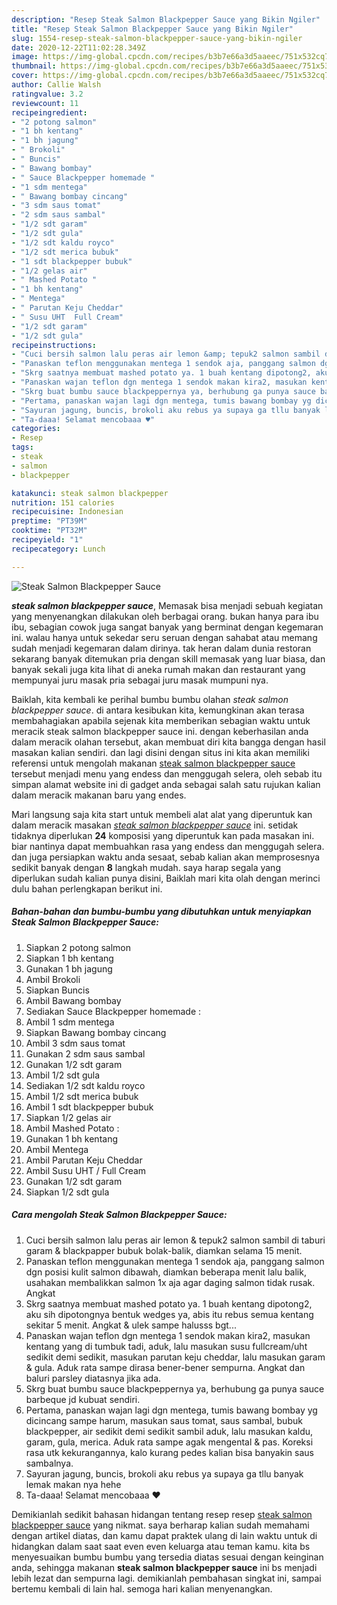 ```yaml
---
description: "Resep Steak Salmon Blackpepper Sauce yang Bikin Ngiler"
title: "Resep Steak Salmon Blackpepper Sauce yang Bikin Ngiler"
slug: 1554-resep-steak-salmon-blackpepper-sauce-yang-bikin-ngiler
date: 2020-12-22T11:02:28.349Z
image: https://img-global.cpcdn.com/recipes/b3b7e66a3d5aaeec/751x532cq70/steak-salmon-blackpepper-sauce-foto-resep-utama.jpg
thumbnail: https://img-global.cpcdn.com/recipes/b3b7e66a3d5aaeec/751x532cq70/steak-salmon-blackpepper-sauce-foto-resep-utama.jpg
cover: https://img-global.cpcdn.com/recipes/b3b7e66a3d5aaeec/751x532cq70/steak-salmon-blackpepper-sauce-foto-resep-utama.jpg
author: Callie Walsh
ratingvalue: 3.2
reviewcount: 11
recipeingredient:
- "2 potong salmon"
- "1 bh kentang"
- "1 bh jagung"
- " Brokoli"
- " Buncis"
- " Bawang bombay"
- " Sauce Blackpepper homemade "
- "1 sdm mentega"
- " Bawang bombay cincang"
- "3 sdm saus tomat"
- "2 sdm saus sambal"
- "1/2 sdt garam"
- "1/2 sdt gula"
- "1/2 sdt kaldu royco"
- "1/2 sdt merica bubuk"
- "1 sdt blackpepper bubuk"
- "1/2 gelas air"
- " Mashed Potato "
- "1 bh kentang"
- " Mentega"
- " Parutan Keju Cheddar"
- " Susu UHT  Full Cream"
- "1/2 sdt garam"
- "1/2 sdt gula"
recipeinstructions:
- "Cuci bersih salmon lalu peras air lemon &amp; tepuk2 salmon sambil di taburi garam &amp; blackpapper bubuk bolak-balik, diamkan selama 15 menit."
- "Panaskan teflon menggunakan mentega 1 sendok aja, panggang salmon dgn posisi kulit salmon dibawah, diamkan beberapa menit lalu balik, usahakan membalikkan salmon 1x aja agar daging salmon tidak rusak. Angkat"
- "Skrg saatnya membuat mashed potato ya. 1 buah kentang dipotong2, aku sih dipotongnya bentuk wedges ya, abis itu rebus semua kentang sekitar 5 menit. Angkat &amp; ulek sampe halusss bgt..."
- "Panaskan wajan teflon dgn mentega 1 sendok makan kira2, masukan kentang yang di tumbuk tadi, aduk, lalu masukan susu fullcream/uht sedikit demi sedikit, masukan parutan keju cheddar, lalu masukan garam &amp; gula. Aduk rata sampe dirasa bener-bener sempurna. Angkat dan baluri parsley diatasnya jika ada."
- "Skrg buat bumbu sauce blackpeppernya ya, berhubung ga punya sauce barbeque jd kubuat sendiri."
- "Pertama, panaskan wajan lagi dgn mentega, tumis bawang bombay yg dicincang sampe harum, masukan saus tomat, saus sambal, bubuk blackpepper, air sedikit demi sedikit sambil aduk, lalu masukan kaldu, garam, gula, merica. Aduk rata sampe agak mengental &amp; pas. Koreksi rasa utk kekurangannya, kalo kurang pedes kalian bisa banyakin saus sambalnya."
- "Sayuran jagung, buncis, brokoli aku rebus ya supaya ga tllu banyak lemak makan nya hehe"
- "Ta-daaa! Selamat mencobaaa ♥️"
categories:
- Resep
tags:
- steak
- salmon
- blackpepper

katakunci: steak salmon blackpepper 
nutrition: 151 calories
recipecuisine: Indonesian
preptime: "PT39M"
cooktime: "PT32M"
recipeyield: "1"
recipecategory: Lunch

---
```



![Steak Salmon Blackpepper Sauce](https://img-global.cpcdn.com/recipes/b3b7e66a3d5aaeec/751x532cq70/steak-salmon-blackpepper-sauce-foto-resep-utama.jpg)

<b><i>steak salmon blackpepper sauce</i></b>, Memasak bisa menjadi sebuah kegiatan yang menyenangkan dilakukan oleh berbagai orang. bukan hanya para ibu ibu, sebagian cowok juga sangat banyak yang berminat dengan kegemaran ini. walau hanya untuk sekedar seru seruan dengan sahabat atau memang sudah menjadi kegemaran dalam dirinya. tak heran dalam dunia restoran sekarang banyak ditemukan pria dengan skill memasak yang luar biasa, dan banyak sekali juga kita lihat di aneka rumah makan dan restaurant yang mempunyai juru masak pria sebagai juru masak mumpuni nya.



Baiklah, kita kembali ke perihal bumbu bumbu olahan <i>steak salmon blackpepper sauce</i>. di antara kesibukan kita, kemungkinan akan terasa membahagiakan apabila sejenak kita memberikan sebagian waktu untuk meracik steak salmon blackpepper sauce ini. dengan keberhasilan anda dalam meracik olahan tersebut, akan membuat diri kita bangga dengan hasil masakan kalian sendiri. dan lagi disini dengan situs ini kita akan memiliki referensi untuk mengolah makanan <u>steak salmon blackpepper sauce</u> tersebut menjadi menu yang endess dan menggugah selera, oleh sebab itu simpan alamat website ini di gadget anda sebagai salah satu rujukan kalian dalam meracik makanan baru yang endes.


Mari langsung saja kita start untuk membeli alat alat yang diperuntuk kan dalam meracik masakan <u><i>steak salmon blackpepper sauce</i></u> ini. setidak tidaknya diperlukan <b>24</b> komposisi yang diperuntuk kan pada masakan ini. biar nantinya dapat membuahkan rasa yang endess dan menggugah selera. dan juga persiapkan waktu anda sesaat, sebab kalian akan memprosesnya sedikit banyak dengan <b>8</b> langkah mudah. saya harap segala yang diperlukan sudah kalian punya disini, Baiklah mari kita olah dengan merinci dulu bahan perlengkapan berikut ini.

<!--inarticleads1-->

##### Bahan-bahan dan bumbu-bumbu yang dibutuhkan untuk menyiapkan Steak Salmon Blackpepper Sauce:

1. Siapkan 2 potong salmon
1. Siapkan 1 bh kentang
1. Gunakan 1 bh jagung
1. Ambil  Brokoli
1. Siapkan  Buncis
1. Ambil  Bawang bombay
1. Sediakan  Sauce Blackpepper homemade :
1. Ambil 1 sdm mentega
1. Siapkan  Bawang bombay cincang
1. Ambil 3 sdm saus tomat
1. Gunakan 2 sdm saus sambal
1. Gunakan 1/2 sdt garam
1. Ambil 1/2 sdt gula
1. Sediakan 1/2 sdt kaldu royco
1. Ambil 1/2 sdt merica bubuk
1. Ambil 1 sdt blackpepper bubuk
1. Siapkan 1/2 gelas air
1. Ambil  Mashed Potato :
1. Gunakan 1 bh kentang
1. Ambil  Mentega
1. Ambil  Parutan Keju Cheddar
1. Ambil  Susu UHT / Full Cream
1. Gunakan 1/2 sdt garam
1. Siapkan 1/2 sdt gula




<!--inarticleads2-->

##### Cara mengolah Steak Salmon Blackpepper Sauce:

1. Cuci bersih salmon lalu peras air lemon &amp; tepuk2 salmon sambil di taburi garam &amp; blackpapper bubuk bolak-balik, diamkan selama 15 menit.
1. Panaskan teflon menggunakan mentega 1 sendok aja, panggang salmon dgn posisi kulit salmon dibawah, diamkan beberapa menit lalu balik, usahakan membalikkan salmon 1x aja agar daging salmon tidak rusak. Angkat
1. Skrg saatnya membuat mashed potato ya. 1 buah kentang dipotong2, aku sih dipotongnya bentuk wedges ya, abis itu rebus semua kentang sekitar 5 menit. Angkat &amp; ulek sampe halusss bgt...
1. Panaskan wajan teflon dgn mentega 1 sendok makan kira2, masukan kentang yang di tumbuk tadi, aduk, lalu masukan susu fullcream/uht sedikit demi sedikit, masukan parutan keju cheddar, lalu masukan garam &amp; gula. Aduk rata sampe dirasa bener-bener sempurna. Angkat dan baluri parsley diatasnya jika ada.
1. Skrg buat bumbu sauce blackpeppernya ya, berhubung ga punya sauce barbeque jd kubuat sendiri.
1. Pertama, panaskan wajan lagi dgn mentega, tumis bawang bombay yg dicincang sampe harum, masukan saus tomat, saus sambal, bubuk blackpepper, air sedikit demi sedikit sambil aduk, lalu masukan kaldu, garam, gula, merica. Aduk rata sampe agak mengental &amp; pas. Koreksi rasa utk kekurangannya, kalo kurang pedes kalian bisa banyakin saus sambalnya.
1. Sayuran jagung, buncis, brokoli aku rebus ya supaya ga tllu banyak lemak makan nya hehe
1. Ta-daaa! Selamat mencobaaa ♥️




Demikianlah sedikit bahasan hidangan tentang resep resep <u>steak salmon blackpepper sauce</u> yang nikmat. saya berharap kalian sudah memahami dengan artikel diatas, dan kamu dapat praktek ulang di lain waktu untuk di hidangkan dalam saat saat even even keluarga atau teman kamu. kita bs menyesuaikan bumbu bumbu yang tersedia diatas sesuai dengan keinginan anda, sehingga makanan <b>steak salmon blackpepper sauce</b> ini bs menjadi lebih lezat dan sempurna lagi. demikianlah pembahasan singkat ini, sampai bertemu kembali di lain hal. semoga hari kalian menyenangkan.

